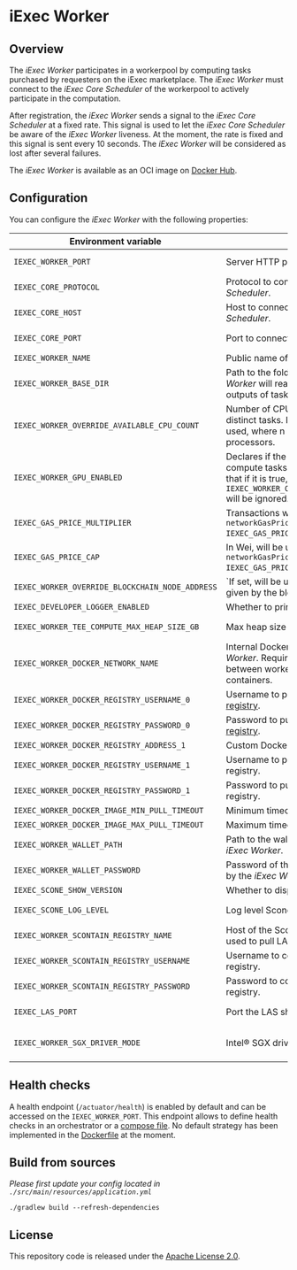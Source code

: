 # iExec Worker

## Overview

The _iExec Worker_ participates in a workerpool by computing tasks purchased by requesters on the iExec marketplace.
The _iExec Worker_ must connect to the _iExec Core Scheduler_ of the workerpool to actively participate in the computation.

After registration, the _iExec Worker_ sends a signal to the _iExec Core Scheduler_ at a fixed rate.
This signal is used to let the _iExec Core Scheduler_ be aware of the _iExec Worker_ liveness.
At the moment, the rate is fixed and this signal is sent every 10 seconds.
The _iExec Worker_ will be considered as lost after several failures.

The _iExec Worker_ is available as an OCI image on [Docker Hub](https://hub.docker.com/r/iexechub/iexec-worker/tags).

## Configuration

You can configure the _iExec Worker_ with the following properties:

| Environment variable | Description | Type | Default value |
| --- | --- | --- | --- |
| `IEXEC_WORKER_PORT` | Server HTTP port of the _iExec Worker_. | Positive integer | `13100` |
| `IEXEC_CORE_PROTOCOL` | Protocol to connect to the _iExec Core Scheduler_. | String | `http` |
| `IEXEC_CORE_HOST` | Host to connect to the _iExec Core Scheduler_.  | String | `localhost` |
| `IEXEC_CORE_PORT` | Port to connect to the _iExec Core Scheduler_. | Positive integer | `13000` |
| `IEXEC_WORKER_NAME` | Public name of the _iExec Worker_. | String | `worker` |
| `IEXEC_WORKER_BASE_DIR` | Path to the folder within which the _iExec Worker_ will read-and-write inputs and outputs of tasks. | String | `/tmp/iexec-worker` |
| `IEXEC_WORKER_OVERRIDE_AVAILABLE_CPU_COUNT` | Number of CPUs available for computing distinct tasks. If not set, n-1 CPUs will be used, where n is the number of available processors. | Positive integer | |
| `IEXEC_WORKER_GPU_ENABLED` | Declares if the _iExec Worker_ is able to compute tasks requesting GPU mode. Note that if it is true, `IEXEC_WORKER_OVERRIDE_AVAILABLE_CPU_COUNT` will be ignored. | Boolean | `false` |
| `IEXEC_GAS_PRICE_MULTIPLIER` | Transactions will be sent with `networkGasPrice * IEXEC_GAS_PRICE_MULTIPLIER`. | Float  | `1.3` |
| `IEXEC_GAS_PRICE_CAP` | In Wei, will be used for transactions if `networkGasPrice * IEXEC_GAS_PRICE_MULTIPLIER > gasPriceCap`. | Positive integer | `22000000000` |
| `IEXEC_WORKER_OVERRIDE_BLOCKCHAIN_NODE_ADDRESS` | `If set, will be used instead of the address given by the blockchain adapter. | String | |
| `IEXEC_DEVELOPER_LOGGER_ENABLED` | Whether to print application logs of tasks. | Boolean | `false` |
| `IEXEC_WORKER_TEE_COMPUTE_MAX_HEAP_SIZE_GB` | Max heap size for TEE apps. | Positive integer | `8` |
| `IEXEC_WORKER_DOCKER_NETWORK_NAME` | Internal Docker network name of the _iExec Worker_. Required for communication between worker and launched-by-worker containers. | String | `iexec-worker-net` |
| `IEXEC_WORKER_DOCKER_REGISTRY_USERNAME_0` | Username to pull apps from [official Docker registry](https://hub.docker.com/). | String | |
| `IEXEC_WORKER_DOCKER_REGISTRY_PASSWORD_0` | Password to  pull apps from [official Docker registry](https://hub.docker.com/). | String | |
| `IEXEC_WORKER_DOCKER_REGISTRY_ADDRESS_1`  | Custom Docker registry address.  | String | |
| `IEXEC_WORKER_DOCKER_REGISTRY_USERNAME_1` | Username to pull apps from custom Docker registry. | String | |
| `IEXEC_WORKER_DOCKER_REGISTRY_PASSWORD_1` | Password to pull apps from custom Docker registry. | String | |
| `IEXEC_WORKER_DOCKER_IMAGE_MIN_PULL_TIMEOUT` | Minimum timeout to pull Dapp images. | String | `PT5M` |
| `IEXEC_WORKER_DOCKER_IMAGE_MAX_PULL_TIMEOUT` | Maximum timeout to pull Dapp images. | String | `PT30M` |
| `IEXEC_WORKER_WALLET_PATH` | Path to the wallet that should be used by the _iExec Worker_. | String | `./src/main/resources/wallet/encrypted-wallet_worker1.json` |
| `IEXEC_WORKER_WALLET_PASSWORD` | Password of the wallet that should be used by the _iExec Worker_. | String | `whatever` |
| `IEXEC_SCONE_SHOW_VERSION` | Whether to display version of Scone. | Boolean | `true` |
| `IEXEC_SCONE_LOG_LEVEL` | Log level Scone should use.  | [0,7] or String | `debug` |
| `IEXEC_WORKER_SCONTAIN_REGISTRY_NAME`  | Host of the Scontain registry. Currently used to pull LAS image. | String | `registry.scontain.com:5050` |
| `IEXEC_WORKER_SCONTAIN_REGISTRY_USERNAME` | Username to connect to the Scontain registry. | String | |
| `IEXEC_WORKER_SCONTAIN_REGISTRY_PASSWORD` | Password to connect to the Scontain registry. | String | |
| `IEXEC_LAS_PORT` | Port the LAS should be started on. | Positive integer | `18766` |
| `IEXEC_WORKER_SGX_DRIVER_MODE` | Intel® SGX driver that should be used. | { NONE, LEGACY, NATIVE } | `NONE` |

## Health checks

A health endpoint (`/actuator/health`) is enabled by default and can be accessed on the `IEXEC_WORKER_PORT`.
This endpoint allows to define health checks in an orchestrator or a [compose file](https://github.com/compose-spec/compose-spec/blob/master/spec.md#healthcheck).
No default strategy has been implemented in the [Dockerfile](Dockerfile) at the moment.

## Build from sources

*Please first update your config located in `./src/main/resources/application.yml`*

```
./gradlew build --refresh-dependencies
```

## License

This repository code is released under the [Apache License 2.0](LICENSE).
